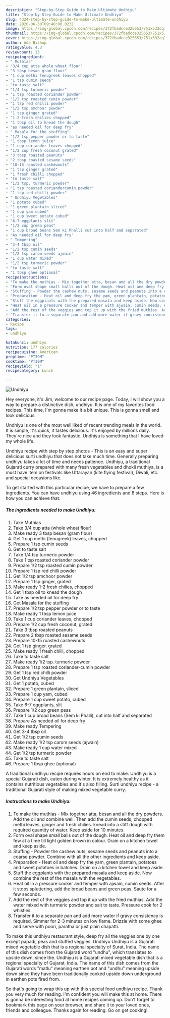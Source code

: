 ```yaml
---
description: "Step-by-Step Guide to Make Ultimate Undhiyu"
title: "Step-by-Step Guide to Make Ultimate Undhiyu"
slug: 4324-step-by-step-guide-to-make-ultimate-undhiyu
date: 2020-06-30T09:40:00.023Z
image: https://img-global.cpcdn.com/recipes/372fbadcce325653/751x532cq70/undhiyu-recipe-main-photo.jpg
thumbnail: https://img-global.cpcdn.com/recipes/372fbadcce325653/751x532cq70/undhiyu-recipe-main-photo.jpg
cover: https://img-global.cpcdn.com/recipes/372fbadcce325653/751x532cq70/undhiyu-recipe-main-photo.jpg
author: Ada Bishop
ratingvalue: 4.3
reviewcount: 13
recipeingredient:
- " Muthias"
- "3/4 cup atta whole wheat flour"
- "3 tbsp besan gram flour"
- "1 cup methi fenugreek leaves chopped"
- "1 tsp cumin seeds"
- "to taste salt"
- "1/4 tsp turmeric powder"
- "1 tsp roasted coriander powder"
- "1/2 tsp roasted cumin powder"
- "1 tsp red chilli powder"
- "1/2 tsp amchoor powder"
- "1 tsp ginger grated"
- "1-2 fresh chilies chopped"
- "1 tbsp oil to knead the dough"
- "as needed oil for deep fry"
- " Masala for the stuffing"
- "1/2 tsp pepper powder or to taste"
- "1 tbsp lemon juice"
- "1 cup coriander leaves chopped"
- "1/2 cup fresh coconut grated"
- "3 tbsp roasted peanuts"
- "2 tbsp roasted sesame seeds"
- "10-15 roasted cashewnuts"
- "1 tsp ginger grated"
- "1 fresh chilli chopped"
- "to taste salt"
- "1/2 tsp. turmeric powder"
- "1 tsp roasted coriandercumin powder"
- "1 tsp red chilli powder"
- " Undhiyu Vegetables"
- "1 potato cubed"
- "1 green plantain sliced"
- "1 cup yam cubed"
- "1 cup sweet potato cubed"
- "6-7 eggplants slit"
- "1/2 cup green peas"
- "1 cup broad beans Sem ki Phalli cut into half and separated"
- "As needed oil for deep fry"
- " Tempering"
- "3-4 tbsp oil"
- "1/2 tsp cumin seeds"
- "1/2 tsp carom seeds ajwain"
- "1 cup water mixed"
- "1/2 tsp turmeric powder"
- "to taste salt"
- "1 tbsp ghee optional"
recipeinstructions:
- "To make the muthias - Mix together atta, besan and all the dry powders. Add the oil and combine well. Then add the cumin seeds, chopped methi leaves, ginger and fresh chilies. knead into a stiff dough with required quantity of water. Keep aside for 10 minutes."
- "Form oval shape small balls out of the dough. Heat oil and deep fry them few at a time till light golden brown in colour. Drain on a kitchen towel and keep aside."
- "Stuffing - Powder the cashew nuts, sesame seeds and peanuts into a coarse powder. Combine with all the other ingredients and keep aside."
- "Preparation - Heat oil and deep fry the yam, green plantain, potatoes and sweet potatoes in batches. Drain on a kitchen towel and keep aside."
- "Stuff the eggplants with the prepared masala and keep aside. Now combine the rest of the masala with the vegetables."
- "Heat oil in a pressure cooker and temper with ajwain, cumin seeds. After it stops spluttering, add the broad beans and green peas. Saute for a few seconds."
- "Add the rest of the veggies and top it up with the fried muthias. Add the water mixed with turmeric powder and salt to taste. Pressure cook for 2 whistles."
- "Transfer it to a separate pan and add more water if gravy consistency is required. Simmer for 2-3 minutes on low flame. Drizzle with some ghee and serve with poori, paratha or just plain chapatti."
categories:
- Recipe
tags:
- undhiyu

katakunci: undhiyu 
nutrition: 177 calories
recipecuisine: American
preptime: "PT39M"
cooktime: "PT30M"
recipeyield: "1"
recipecategory: Lunch

---
```



![Undhiyu](https://img-global.cpcdn.com/recipes/372fbadcce325653/751x532cq70/undhiyu-recipe-main-photo.jpg)

Hey everyone, it's Jim, welcome to our recipe page. Today, I will show you a way to prepare a distinctive dish, undhiyu. It is one of my favorites food recipes. This time, I'm gonna make it a bit unique. This is gonna smell and look delicious.

Undhiyu is one of the most well liked of recent trending meals in the world. It is simple, it's quick, it tastes delicious. It's enjoyed by millions daily. They're nice and they look fantastic. Undhiyu is something that I have loved my whole life.

Undhiyu recipe with step by step photos - This is an easy and super delicious surti undhiyu that does not take much time. Generally preparing undhiyu takes a lot of time and needs patience. Undhiyu, a traditional Gujarati curry prepared with many fresh vegetables and dhokli muthiya, is a must have item on festivals like Uttarayan (kite flying festival), Diwali, etc. and special occasions like.


To get started with this particular recipe, we have to prepare a few ingredients. You can have undhiyu using 46 ingredients and 8 steps. Here is how you can achieve that.

<!--inarticleads1-->

##### The ingredients needed to make Undhiyu:

1. Take  Muthias
1. Take 3/4 cup atta (whole wheat flour)
1. Make ready 3 tbsp besan (gram flour)
1. Get 1 cup methi (fenugreek) leaves, chopped
1. Prepare 1 tsp cumin seeds
1. Get to taste salt
1. Take 1/4 tsp turmeric powder
1. Take 1 tsp roasted coriander powder
1. Prepare 1/2 tsp roasted cumin powder
1. Prepare 1 tsp red chilli powder
1. Get 1/2 tsp amchoor powder
1. Prepare 1 tsp ginger, grated
1. Make ready 1-2 fresh chilies, chopped
1. Get 1 tbsp oil to knead the dough
1. Take as needed oil for deep fry
1. Get  Masala for the stuffing
1. Prepare 1/2 tsp pepper powder or to taste
1. Make ready 1 tbsp lemon juice
1. Take 1 cup coriander leaves, chopped
1. Prepare 1/2 cup fresh coconut, grated
1. Take 3 tbsp roasted peanuts
1. Prepare 2 tbsp roasted sesame seeds
1. Prepare 10-15 roasted cashewnuts
1. Get 1 tsp ginger. grated
1. Make ready 1 fresh chilli, chopped
1. Take to taste salt
1. Make ready 1/2 tsp. turmeric powder
1. Prepare 1 tsp roasted coriander-cumin powder
1. Get 1 tsp red chilli powder
1. Get  Undhiyu Vegetables
1. Get 1 potato, cubed
1. Prepare 1 green plantain, sliced
1. Prepare 1 cup yam, cubed
1. Prepare 1 cup sweet potato, cubed
1. Take 6-7 eggplants, slit
1. Prepare 1/2 cup green peas
1. Take 1 cup broad beans (Sem ki Phalli), cut into half and separated
1. Prepare As needed oil for deep fry
1. Make ready  Tempering
1. Get 3-4 tbsp oil
1. Get 1/2 tsp cumin seeds
1. Make ready 1/2 tsp carom seeds (ajwain)
1. Make ready 1 cup water mixed
1. Get 1/2 tsp turmeric powder
1. Take to taste salt
1. Prepare 1 tbsp ghee (optional)


A traditional undhiyu recipe requires hours on end to make. Undhiyu is a special Gujarati dish, eaten during winter. It is extremely healthy as it contains nutritious vegetables and it&#39;s also filling. Surti undhiyu recipe - a traditional Gujarati style of making mixed vegetable curry. 

<!--inarticleads2-->

##### Instructions to make Undhiyu:

1. To make the muthias - Mix together atta, besan and all the dry powders. Add the oil and combine well. Then add the cumin seeds, chopped methi leaves, ginger and fresh chilies. knead into a stiff dough with required quantity of water. Keep aside for 10 minutes.
1. Form oval shape small balls out of the dough. Heat oil and deep fry them few at a time till light golden brown in colour. Drain on a kitchen towel and keep aside.
1. Stuffing - Powder the cashew nuts, sesame seeds and peanuts into a coarse powder. Combine with all the other ingredients and keep aside.
1. Preparation - Heat oil and deep fry the yam, green plantain, potatoes and sweet potatoes in batches. Drain on a kitchen towel and keep aside.
1. Stuff the eggplants with the prepared masala and keep aside. Now combine the rest of the masala with the vegetables.
1. Heat oil in a pressure cooker and temper with ajwain, cumin seeds. After it stops spluttering, add the broad beans and green peas. Saute for a few seconds.
1. Add the rest of the veggies and top it up with the fried muthias. Add the water mixed with turmeric powder and salt to taste. Pressure cook for 2 whistles.
1. Transfer it to a separate pan and add more water if gravy consistency is required. Simmer for 2-3 minutes on low flame. Drizzle with some ghee and serve with poori, paratha or just plain chapatti.


To make this undhiyu restaurant style, deep fry all the veggies one by one except papadi, peas and stuffed veggies. Undhiyu Undhiyu is a Gujarati mixed vegetable dish that is a regional specialty of Surat, India. The name of this dish comes from the Gujarati word &#34;undhu&#34;, which translates to upside down, since the. Undhiyu is a Gujarati mixed vegetable dish that is a regional specialty of Gujarat, India. The name of this dish comes from the Gujarati words &#34;matlu&#34; meaning earthen pot and &#34;undhu&#34; meaning upside down since they have been traditionally cooked upside down underground in earthen pots fired from. 

So that's going to wrap this up with this special food undhiyu recipe. Thank you very much for reading. I'm confident you will make this at home. There is gonna be interesting food at home recipes coming up. Don't forget to bookmark this page on your browser, and share it to your loved ones, friends and colleague. Thanks again for reading. Go on get cooking!
